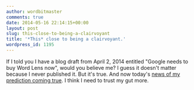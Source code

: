 ```yaml
---
author: wordbitmaster
comments: true
date: 2014-05-16 22:14:15+00:00
layout: post
slug: this-close-to-being-a-clairvoyant
title: '*This* close to being a clairvoyant.'
wordpress_id: 1195
---
```


If I told you I have a blog draft from April 2, 2014 entitled "Google needs to buy Word Lens now", would you believe me? I guess it doesn't matter because I never published it. But it's true. And now today's [news of my prediction coming true](http://www.theverge.com/2014/5/16/5724230/google-buys-word-lens-translation-app). I think I need to trust my gut more. 

